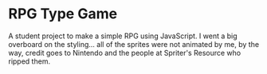 # RPG Type Game

A student project to make a simple RPG using JavaScript. I went a big overboard on the styling... all of the sprites were not animated by me, by the way, credit goes to Nintendo and the people at Spriter's Resource who ripped them.
